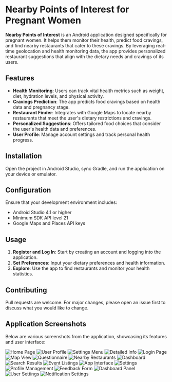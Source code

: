 
# Nearby Points of Interest for Pregnant Women

**Nearby Points of Interest** is an Android application designed specifically for pregnant women. It helps them monitor their health, predict food cravings, and find nearby restaurants that cater to these cravings. By leveraging real-time geolocation and health monitoring data, the app provides personalized restaurant suggestions that align with the dietary needs and cravings of its users.

## Features

- **Health Monitoring**: Users can track vital health metrics such as weight, diet, hydration levels, and physical activity.
- **Cravings Prediction**: The app predicts food cravings based on health data and pregnancy stage.
- **Restaurant Finder**: Integrates with Google Maps to locate nearby restaurants that meet the user's dietary restrictions and cravings.
- **Personalized Suggestions**: Offers tailored food choices that consider the user's health data and preferences.
- **User Profile**: Manage account settings and track personal health progress.

## Installation


Open the project in Android Studio, sync Gradle, and run the application on your device or emulator.

## Configuration

Ensure that your development environment includes:

- Android Studio 4.1 or higher
- Minimum SDK API level 21
- Google Maps and Places API keys

## Usage

1. **Register and Log In**: Start by creating an account and logging into the application.
2. **Set Preferences**: Input your dietary preferences and health information.
3. **Explore**: Use the app to find restaurants and monitor your health statistics.

## Contributing

Pull requests are welcome. For major changes, please open an issue first to discuss what you would like to change.

## Application Screenshots

Below are various screenshots from the application, showcasing its features and user interface:

![Home Page](353657268_655327709785104_768210727102326564_n.jpg)
![User Profile](355469897_985579452630564_3919569544316404732_n.jpg)
![Settings Menu](355490038_787222809620932_4717274138127579273_n.jpg)
![Detailed Info](355549308_814205703472727_8424889003063983106_n.jpg)
![Login Page](355605795_1213315752671781_5990843288836402004_n.jpg)
![Map View](355605800_992546368438299_3383217025480676494_n.jpg)
![Questionnaire](355636082_707995891134025_6320936976388254476_n.jpg)
![Nearby Restaurants](355750100_594478809491942_2803607394710012629_n.jpg)
![Dashboard](355758073_214051654913581_2442313571556677225_n.jpg)
![Search Results](355807841_275214251844379_8858085322636198744_n.jpg)
![Event Listings](353500717_940335237227566_5110442465690988275_n.jpg)
![App Interface](355091959_250678234250043_4251625849982828073_n.jpg)
![Settings](355427679_780947686900373_2572697240617617037_n.jpg)
![Profile Management](355600608_316231900754405_670852770866917306_n.jpg)
![Feedback Form](355655432_1416933559105419_888660467044715323_n.jpg)
![Dashboard Panel](357709973_661364442079674_3390659391020380012_n.jpg)
![User Settings](357721978_810571553797847_760331723711062888_n.jpg)
![Notification Settings](357866645_224236579989083_6502825264137757753_n.jpg)

